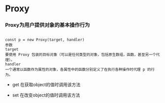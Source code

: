 # Proxy

### Proxy为用户提供对象的基本操作行为

```

const p = new Proxy(target, handler)
参数
target
要使用 Proxy 包装的目标对象（可以是任何类型的对象，包括原生数组，函数，甚至另一个代理）。
handler
一个通常以函数作为属性的对象，各属性中的函数分别定义了在执行各种操作时代理 p 的行为。

```

* get 
  在获取object的值时调用该方法

* set
  在改变object的值时调用该方法